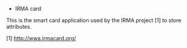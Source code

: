 * IRMA card

This is the smart card application used by the IRMA project [1] to store attributes.

[1] http://wwa.irmacard.org/
